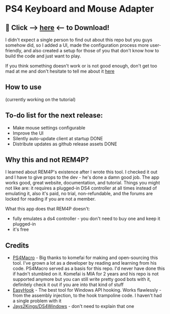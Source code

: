 # PS4 Keyboard and Mouse Adapter 

## :rocket: Click --> [here](https://github.com/starshinata/PS4-Keyboard-and-Mouse-Adapter/releases/download/1.0.2/Setup.exe) <-- to Download!

I didn't expect a single person to find out about this repo but you guys somehow did, so I added a UI, made the configuration process more user-friendly, and also created a setup for those of you that don't know how to build the code and just want to play.

If you think something doesn't work or is not good enough, don't get too mad at me and don't hesitate to tell me about it [here](https://github.com/starshinata/PS4-Keyboard-and-Mouse-Adapter/issues/new/choose)

## How to use

(currently working on the tutorial)

## To-do list for the next release:
- Make mouse settings configurable
- Improve the UI
- Silently auto-update client at startup DONE
- Distribute updates as github release assets DONE

## Why this and not REM4P?

I learned about REM4P's existence after I wrote this tool. I checked it out and I have to give props to the dev - he's done a damn good job. The app works good, great website, documentation, and tutorial. Things you might not like are: it requires a plugged-in DS4 controller at all times instead of emulating it, also it's paid, no trial, non-refundable, and the forums are locked for reading if you are not a member.

What this app does that REM4P doesn't:
- fully emulates a ds4 controller - you don't need to buy one and keep it plugged-in
- it's free

## Credits

- [PS4Macro](https://github.com/komefai/PS4Macro) - Big thanks to komefai for making and open-sourcing this tool. I've grown a lot as a developer by reading and learning from his code. PS4Macro served as a basis for this repo. I'd never have done this if hadn't stumbled on it. Komefai is MIA for 2 years and his repo is not supported anymore but you can still write pretty good bots with it, definitely check it out if you are into that kind of stuff
- [EasyHook](https://easyhook.github.io) - The best tool for Windows API hooking. Works flawlessly - from the assembly injection, to the hook trampoline code. I haven't had a single problem with it
- [Jays2Kings/DS4Windows](https://github.com/Jays2Kings/DS4Windows) - don't need to explain that one
